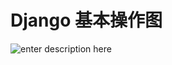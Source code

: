 # Django 基本操作图

![enter description here][1]


  [1]: ./images/04-%E5%9F%BA%E6%9C%AC%E6%93%8D%E4%BD%9C.jpg "Django基本操作图"